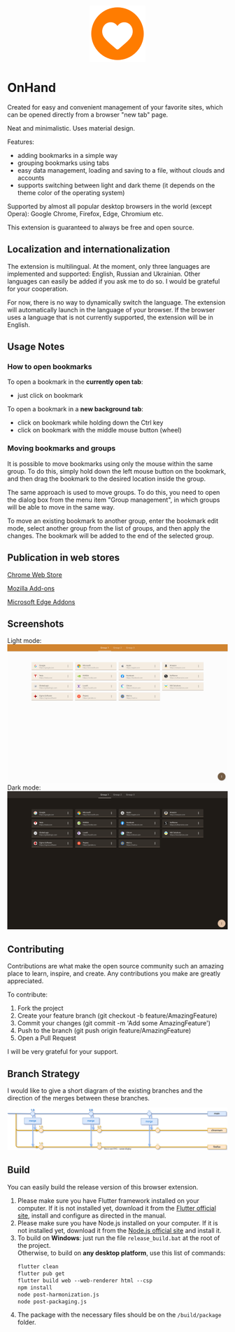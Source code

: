 <p align="center">
  <img src="web/icons/icon-128.png" width="128" />
</p>

# OnHand

Сreated for easy and convenient management of your favorite sites, which can be opened directly from a browser "new tab" page.

Neat and minimalistic.
Uses material design.

Features:
- adding bookmarks in a simple way
- grouping bookmarks using tabs
- easy data management, loading and saving to a file, without clouds and accounts
- supports switching between light and dark theme (it depends on the theme color of the operating system)

Supported by almost all popular desktop browsers in the world (except Opera): Google Chrome, Firefox, Edge, Chromium etc.

This extension is guaranteed to always be free and open source.

## Localization and internationalization

The extension is multilingual. At the moment, only three languages are implemented and supported: English, Russian and Ukrainian. Other languages can easily be added if you ask me to do so. I would be grateful for your cooperation.

For now, there is no way to dynamically switch the language. The extension will automatically launch in the language of your browser. If the browser uses a language that is not currently supported, the extension will be in English.

## Usage Notes

### How to open bookmarks

To open a bookmark in the **currently open tab**:
* just click on bookmark

To open a bookmark in a **new background tab**:
* click on bookmark while holding down the Ctrl key
* сlick on bookmark with the middle mouse button (wheel)

### Moving bookmarks and groups

It is possible to move bookmarks using only the mouse within the same group. To do this, simply hold down the left mouse button on the bookmark, and then drag the bookmark to the desired location inside the group.

The same approach is used to move groups. To do this, you need to open the dialog box from the menu item "Group management", in which groups will be able to move in the same way.

To move an existing bookmark to another group, enter the bookmark edit mode, select another group from the list of groups, and then apply the changes. The bookmark will be added to the end of the selected group.

## Publication in web stores

[Chrome Web Store](https://chrome.google.com/webstore/detail/onhand/ndghfaalceocliigojpcoohpaagomkcf)

[Mozilla Add-ons](https://addons.mozilla.org/ru/firefox/addon/onhand)

[Microsoft Edge Addons](https://microsoftedge.microsoft.com/addons/detail/onhand/kcicjmoijnmhooklndppjknpocdafoep)

## Screenshots

Light mode:<br>
<img src="app_info/screenshot_light.png" width="600" />
<br>Dark mode:<br>
<img src="app_info/screenshot_dark.png" width="600" />

## Contributing

Contributions are what make the open source community such an amazing place to learn, inspire, and create. Any contributions you make are greatly appreciated.

To contribute:
1. Fork the project
1. Create your feature branch (git checkout -b feature/AmazingFeature)
1. Commit your changes (git commit -m 'Add some AmazingFeature')
1. Push to the branch (git push origin feature/AmazingFeature)
1. Open a Pull Request

I will be very grateful for your support.

## Branch Strategy

I would like to give a short diagram of the existing branches and the direction of the merges between these branches.

<img src="branch_strategy.svg">

## Build

You can easily build the release version of this browser extension.
1. Please make sure you have Flutter framework installed on your computer. If it is not installed yet, download it from the [Flutter official site](https://docs.flutter.dev/get-started/install), install and configure as directed in the manual.
1. Please make sure you have Node.js installed on your computer. If it is not installed yet, download it from the [Node.js official site](https://nodejs.org) and install it.
1. To build on **Windows**: just run the file `release_build.bat` at the root of the project.<br>
Otherwise, to build on **any desktop platform**, use this list of commands:
    ```properties
    flutter clean
    flutter pub get
    flutter build web --web-renderer html --csp
    npm install
    node post-harmonization.js
    node post-packaging.js
    ```
1. The package with the necessary files should be on the `/build/package` folder.
